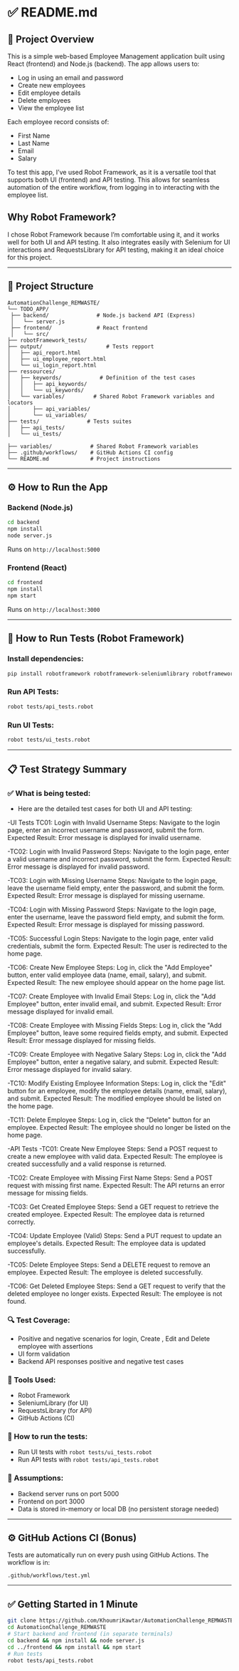 # ✅ README.md

## 📝 Project Overview
This is a simple web-based Employee Management application built using React (frontend) and Node.js (backend). The app allows users to:
- Log in using an email and password
- Create new employees
- Edit employee details
- Delete employees
- View the employee list

Each employee record consists of:
- First Name
- Last Name
- Email
- Salary
  
To test this app, I’ve used Robot Framework, as it is a versatile tool that supports both UI (frontend) and API testing. This allows for seamless automation of the entire workflow, from logging in to interacting with the employee list.

## Why Robot Framework?
I chose Robot Framework because I’m comfortable using it, and it works well for both UI and API testing. It also integrates easily with Selenium for UI interactions and RequestsLibrary for API testing, making it an ideal choice for this project.

---

## 🚀 Project Structure
```
AutomationChallenge_REMWASTE/
└── TODO_APP/
 ├── backend/               # Node.js backend API (Express)
 │   └── server.js          
 ├── frontend/              # React frontend
 │   └── src/
├── robotFramework_tests/
├── output/                    # Tests repport 
│   ├── api_report.html
│   ├── ui_employee_report.html
│   └── ui_login_report.html
├── ressources/  
│   ├── keywords/            # Definition of the test cases
│   │   ├── api_keywords/
│   │   └── ui_keywords/
│   └── variables/         # Shared Robot Framework variables and locators
│       ├── api_variables/
│       └── ui_variables/
├── tests/               # Tests suites
│   ├── api_tests/
│   └── ui_tests/

├── variables/            # Shared Robot Framework variables
├── .github/workflows/    # GitHub Actions CI config
└── README.md             # Project instructions
```

---

## ⚙️ How to Run the App

### Backend (Node.js)
```bash
cd backend
npm install
node server.js
```
Runs on `http://localhost:5000`

### Frontend (React)
```bash
cd frontend
npm install
npm start
```
Runs on `http://localhost:3000`

---

## 🤖 How to Run Tests (Robot Framework)

### Install dependencies:
```bash
pip install robotframework robotframework-seleniumlibrary robotframework-requests
```

### Run API Tests:
```bash
robot tests/api_tests.robot
```

### Run UI Tests:
```bash
robot tests/ui_tests.robot
```

---

## 📋 Test Strategy Summary

### ✅ What is being tested:
- Here are the detailed test cases for both UI and API testing:

-UI Tests
TC01: Login with Invalid Username
Steps: Navigate to the login page, enter an incorrect username and password, submit the form.
Expected Result: Error message is displayed for invalid username.

-TC02: Login with Invalid Password
Steps: Navigate to the login page, enter a valid username and incorrect password, submit the form.
Expected Result: Error message is displayed for invalid password.

-TC03: Login with Missing Username
Steps: Navigate to the login page, leave the username field empty, enter the password, and submit the form.
Expected Result: Error message is displayed for missing username.

-TC04: Login with Missing Password
Steps: Navigate to the login page, enter the username, leave the password field empty, and submit the form.
Expected Result: Error message is displayed for missing password.

-TC05: Successful Login
Steps: Navigate to the login page, enter valid credentials, submit the form.
Expected Result: The user is redirected to the home page.

-TC06: Create New Employee
Steps: Log in, click the "Add Employee" button, enter valid employee data (name, email, salary), and submit.
Expected Result: The new employee should appear on the home page list.

-TC07: Create Employee with Invalid Email
Steps: Log in, click the "Add Employee" button, enter invalid email, and submit.
Expected Result: Error message displayed for invalid email.

-TC08: Create Employee with Missing Fields
Steps: Log in, click the "Add Employee" button, leave some required fields empty, and submit.
Expected Result: Error message displayed for missing fields.

-TC09: Create Employee with Negative Salary
Steps: Log in, click the "Add Employee" button, enter a negative salary, and submit.
Expected Result: Error message displayed for invalid salary.

-TC10: Modify Existing Employee Information
Steps: Log in, click the "Edit" button for an employee, modify the employee details (name, email, salary), and submit.
Expected Result: The modified employee should be listed on the home page.

-TC11: Delete Employee
Steps: Log in, click the "Delete" button for an employee.
Expected Result: The employee should no longer be listed on the home page.

-API Tests
-TC01: Create New Employee
Steps: Send a POST request to create a new employee with valid data.
Expected Result: The employee is created successfully and a valid response is returned.

-TC02: Create Employee with Missing First Name
Steps: Send a POST request with missing first name.
Expected Result: The API returns an error message for missing fields.

-TC03: Get Created Employee
Steps: Send a GET request to retrieve the created employee.
Expected Result: The employee data is returned correctly.

-TC04: Update Employee (Valid)
Steps: Send a PUT request to update an employee's details.
Expected Result: The employee data is updated successfully.

-TC05: Delete Employee
Steps: Send a DELETE request to remove an employee.
Expected Result: The employee is deleted successfully.

-TC06: Get Deleted Employee
Steps: Send a GET request to verify that the deleted employee no longer exists.
Expected Result: The employee is not found.

### 🔍 Test Coverage:
- Positive and negative scenarios for login, Create , Edit and Delete employee with assertions 
- UI form validation
- Backend API responses positive and negative test cases


### 🧪 Tools Used:
- Robot Framework
- SeleniumLibrary (for UI)
- RequestsLibrary (for API)
- GitHub Actions (CI)

### 🔧 How to run the tests:
- Run UI tests with `robot tests/ui_tests.robot`
- Run API tests with `robot tests/api_tests.robot`

### 📌 Assumptions:
- Backend server runs on port 5000
- Frontend on port 3000
- Data is stored in-memory or local DB (no persistent storage needed)

---

## ⚙️ GitHub Actions CI (Bonus)
Tests are automatically run on every push using GitHub Actions. The workflow is in:
```
.github/workflows/test.yml
```

---

## ✅ Getting Started in 1 Minute
```bash
git clone https://github.com/KhoumriKawtar/AutomationChallenge_REMWASTE.git
cd AutomationChallenge_REMWASTE
# Start backend and frontend (in separate terminals)
cd backend && npm install && node server.js
cd ../frontend && npm install && npm start
# Run tests
robot tests/api_tests.robot
```
